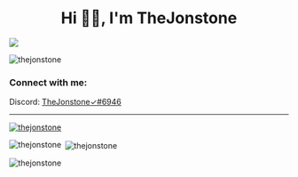<h1 align="center">Hi 👋🏻, I'm TheJonstone</h1>
<img align="center" src="https://github.com/TheJonstone/TheJonstone1/blob/main/TheJonstone.png"/>
<p align="left"> <img src="https://komarev.com/ghpvc/?username=thejonstone&label=Profile%20views&color=0e75b6&style=flat" alt="thejonstone" /> </p>
<h3 align="left">Connect with me:</h3>
<p align="left"> 
 Discord: <a href="https://discord.com/users/398197691072380928" target="blank">TheJonstone✓#6946</a>
<hr>
<p align="left"> <a href="https://github.com/ryo-ma/github-profile-trophy"><img src="https://github-profile-trophy.vercel.app/?username=thejonstone" alt="thejonstone" /></a> </p>
<p><img align="left" src="https://github-readme-stats.vercel.app/api/top-langs?username=thejonstone&show_icons=true&locale=en&layout=compact" alt="thejonstone" /></p>
<p>&nbsp;<img align="center" src="https://github-readme-stats.vercel.app/api?username=thejonstone&show_icons=true&locale=en" alt="thejonstone" /></p>
<p><img align="center" src="https://github-readme-streak-stats.herokuapp.com/?user=thejonstone&" alt="thejonstone" /></p>
